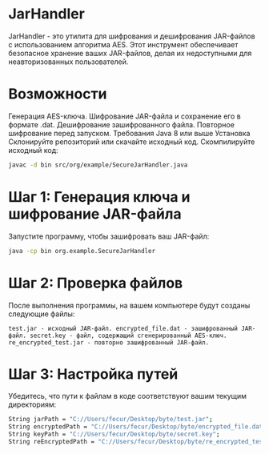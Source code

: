 # JarHandler

JarHandler - это утилита для шифрования и дешифрования JAR-файлов с использованием алгоритма AES. Этот инструмент обеспечивает безопасное хранение ваших JAR-файлов, делая их недоступными для неавторизованных пользователей.

# Возможности

Генерация AES-ключа.
Шифрование JAR-файла и сохранение его в формате .dat.
Дешифрование зашифрованного файла.
Повторное шифрование перед запуском.
Требования
Java 8 или выше
Установка
Склонируйте репозиторий или скачайте исходный код.
Скомпилируйте исходный код:
 ```bash
javac -d bin src/org/example/SecureJarHandler.java
```

# Шаг 1: Генерация ключа и шифрование JAR-файла

Запустите программу, чтобы зашифровать ваш JAR-файл:
```bash
java -cp bin org.example.SecureJarHandler
```

# Шаг 2: Проверка файлов

После выполнения программы, на вашем компьютере будут созданы следующие файлы:

`test.jar - исходный JAR-файл.
encrypted_file.dat - зашифрованный JAR-файл.
secret.key - файл, содержащий сгенерированный AES-ключ.
re_encrypted_test.jar - повторно зашифрованный JAR-файл.`

# Шаг 3: Настройка путей

Убедитесь, что пути к файлам в коде соответствуют вашим текущим директориям:

```bash
String jarPath = "C://Users/fecur/Desktop/byte/test.jar";
String encryptedPath = "C://Users/fecur/Desktop/byte/encrypted_file.dat";
String keyPath = "C://Users/fecur/Desktop/byte/secret.key";
String reEncryptedPath = "C://Users/fecur/Desktop/byte/re_encrypted_test.jar";
```
